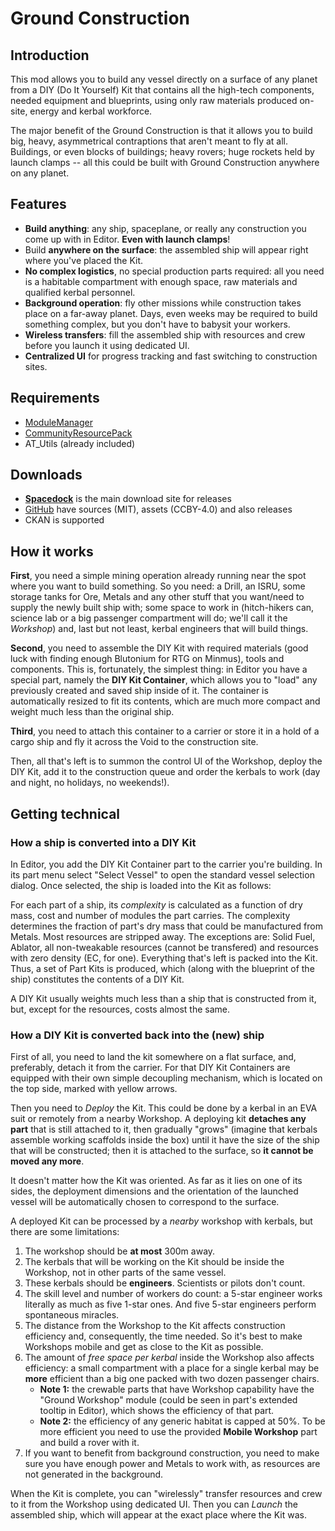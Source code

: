 # Ground Construction

## Introduction

This mod allows you to build any vessel directly on a surface of any planet from a DIY (Do It Yourself) Kit that contains all the high-tech components, needed equipment and blueprints, using only raw materials produced on-site, energy and kerbal workforce.

The major benefit of the Ground Construction is that it allows you to build big, heavy, asymmetrical contraptions that aren't meant to fly at all. Buildings, or even blocks of buildings; heavy rovers; huge rockets held by launch clamps -- all this could be built with Ground Construction anywhere on any planet.

## Features

* **Build anything**: any ship, spaceplane, or really any construction you come up with in Editor. **Even with launch clamps**!
* Build **anywhere on the surface**: the assembled ship will appear right where you've placed the Kit.
* **No complex logistics**, no special production parts required: all you need is a habitable compartment with enough space, raw materials and qualified kerbal personnel.
* **Background operation**: fly other missions while construction takes place on a far-away planet. Days, even weeks may be required to build something complex, but you don't have to babysit your workers.
* **Wireless transfers**: fill the assembled ship with resources and crew before you launch it using dedicated UI.
* **Centralized UI** for progress tracking and fast switching to construction sites.

## Requirements

* [ModuleManager](http://forum.kerbalspaceprogram.com/index.php?/topic/50533-121)
* [CommunityResourcePack](http://forum.kerbalspaceprogram.com/index.php?/topic/83007-12)
* AT_Utils (already included)

## Downloads

* [**Spacedock**](http://spacedock.info/mod/1123/Ground%20Construction) is the main download site for releases
* [GitHub](https://github.com/allista/GroundConstruction) have sources (MIT), assets (CCBY-4.0) and also releases
* CKAN is supported

## How it works

**First**, you need a simple mining operation already running near the spot where you want to build something. So you need: a Drill, an ISRU, some storage tanks for Ore, Metals and any other stuff that you want/need to supply the newly built ship with; some space to work in (hitch-hikers can, science lab or a big passenger compartment will do; we'll call it the *Workshop*) and, last but not least, kerbal engineers that will build things.

**Second**, you need to assemble the DIY Kit with required materials (good luck with finding enough Blutonium for RTG on Minmus), tools and components. This is, fortunately, the simplest thing: in Editor you have a special part, namely the **DIY Kit Container**, which allows you to "load" any previously created and saved ship inside of it. The container is automatically resized to fit its contents, which are much more compact and weight much less than the original ship.

**Third**, you need to attach this container to a carrier or store it in a hold of a cargo ship and fly it across the Void to the construction site.

Then, all that's left is to summon the control UI of the Workshop, deploy the DIY Kit, add it to the construction queue and order the kerbals to work (day and night, no holidays, no weekends!).

## Getting technical

### How a ship is converted into a DIY Kit

In Editor, you add the DIY Kit Container part to the carrier you're building. In its part menu select "Select Vessel" to open the standard vessel selection dialog. Once selected, the ship is loaded into the Kit as follows:

For each part of a ship, its *complexity* is calculated as a function of dry mass, cost and number of modules the part carries. The complexity determines the fraction of part's dry mass that could be manufactured from Metals. Most resources are stripped away. The exceptions are: Solid Fuel, Ablator, all non-tweakable resources (cannot be transfered) and resources with zero density (EC, for one). Everything that's left is packed into the Kit. Thus, a set of Part Kits is produced, which (along with the blueprint of the ship) constitutes the contents of a DIY Kit.

A DIY Kit usually weights much less than a ship that is constructed from it, but, except for the resources, costs almost the same.

### How a DIY Kit is converted back into the (new) ship

First of all, you need to land the kit somewhere on a flat surface, and, preferably, detach it from the carrier. For that DIY Kit Containers are equipped with their own simple decoupling mechanism, which is located on the top side, marked with yellow arrows.

Then you need to *Deploy* the Kit. This could be done by a kerbal in an EVA suit or remotely from a nearby Workshop. A deploying kit **detaches any part** that is still attached to it, then gradually "grows" (imagine that kerbals assemble working scaffolds inside the box) until it have the size of the ship that will be constructed; then it is attached to the surface, so **it cannot be moved any more**.

It doesn't matter how the Kit was oriented. As far as it lies on one of its sides, the deployment dimensions and the orientation of the launched vessel will be automatically chosen to correspond to the surface.

A deployed Kit can be processed by a *nearby* workshop with kerbals, but there are some limitations:

1. The workshop should be **at most** 300m away.
2. The kerbals that will be working on the Kit should be inside the Workshop, not in other parts of the same vessel.
3. These kerbals should be **engineers**. Scientists or pilots don't count.
4. The skill level and number of workers do count: a 5-star engineer works literally as much as five 1-star ones. And five 5-star engineers perform spontaneous miracles.
4. The distance from the Workshop to the Kit affects construction efficiency and, consequently, the time needed. So it's best to make Workshops mobile and get as close to the Kit as possible.
5. The amount of *free space per kerbal* inside the Workshop also affects efficiency: a small compartment with a place for a single kerbal may be **more** efficient than a big one packed with two dozen passenger chairs.
	* **Note 1:** the crewable parts that have Workshop capability have the "Ground Workshop" module (could be seen in part's extended tooltip in Editor), which shows the efficiency of that part.
	* **Note 2:** the efficiency of any generic habitat is capped at 50%. To be more efficient you need to use the provided **Mobile Workshop** part and build a rover with it.
6. If you want to benefit from background construction, you need to make sure you have enough power and Metals to work with, as resources are not generated in the background.

When the Kit is complete, you can "wirelessly" transfer resources and crew to it from the Workshop using dedicated UI. Then you can *Launch* the assembled ship, which will appear at the exact place where the Kit was.